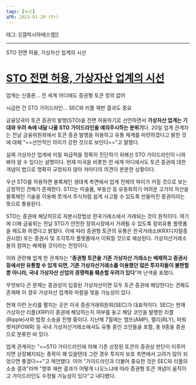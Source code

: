 ```yaml
---
tags: [뉴스]
날짜: 2023-01-20 (Fr)
---
```


태그: [[갤럭시아에스엠]]

___

STO 전면 허용, 가상자산 업계의 시선
# [STO 전면 허용, 가상자산 업계의 시선](https://n.news.naver.com/article/123/0002295645?sid=101)
업계는 신중론... 전 세계 어디에도 증권형 토큰 정의 없어  

시급한 건 STO 가이드라인... SEC와 리플 재판 결과도 중요

금융당국이 토큰 증권의 발행(STO)을 전면 허용하기로 선언하면서 **가상자산 업계는 기대와 우려 속에 내달 나올 STO 가이드라인을 예의주시하는 분위기**다.
20일 업계 관계자는 전날 금융위원회에서 토큰 증권 발행을 허용하고 유통 체계를 마련하겠다고 밝힌 것에 대해 "==선언적인 의미가 강한 것으로 보인다=="고 말했다.

실제 가상자산 업계에 미칠 파급력을 정확히 진단하기 위해선 STO 가이드라인이 나와 봐야 알 수 있다는 설명이다. 현재 미국을 비롯한 전 세계 어디에서도 토큰 증권에 대한 개념이 법으로 명확히 규정되지 않아 저마다의 의견이 분분한 상황이다.

우선 STO를 허용하면 블록체인 생태계 측면에서 업계 전체의 파이가 커질 것으로 보는 긍정적인 견해가 존재한다. STO는 미술품, 부동산 등 유동화하기 어려운 고가의 자산을 블록체인 기술을 이용해 쪼개서 주식처럼 쉽게 사고팔 수 있도록 만들어진 증권이라는 뜻으로 통용된다.

STO는 증권에 해당하므로 자본시장법상 한국거래소에서 거래되는 것이 원칙이다. 여기에 더해 금융위는 전날 STO가 안전한 장외시장에서 거래될 수 있도록 장외유통 플랫폼을 제도화 하겠다고 밝혔다. 이에 따라 증권형 토큰의 유통은 한국거래소(KRX디지털증권시장) 또는 증권사 및 조각투자 플랫폼에서 이뤄질 것으로 예상된다. 가상자산거래소들의 참여는 배제될 것이라는 전망이다.

이와 관련해 업계 한 관계자는 "**증권형 토큰을 기존 가상자산 거래소는 배제하고 증권사 등에서만 유통할 수 있게 되면, 기존 가상자산거래소를 이용했던 많은 투자자들이 불편할 뿐 아니라, 국내 가상자산 산업의 경쟁력을 훼손할 우려가 있다**"며 난색을 표했다.

무엇보다 큰 문제는 증권성이 입증된 가상자산이면 모두 토큰 증권에 해당한다는 견해도 존재해 이 경우 가상자산 업계와 마찰을 빚을 가능성이 있다.

현재 이런 논리를 펼치는 곳은 미국 증권거래위원회(SEC)가 대표적이다. SEC는 현재 가상자산 리플(XRP)이 증권에 해당하는지 여부를 놓고 해당 코인을 발행한 리플(Ripple)사와 법정 소송을 진행 중이다. 지난해 7월에는 앰프(AMP), 랠리(RLY), 파워렛저(POWR) 등 국내 가상자산거래소에서도 유통 중인 코인들을 포함, 총 9종을 증권으로 분류한 바 있다.

업계 관계자는 "==STO 가이드라인에 의해 기존 상장된 토큰의 증권성 판단이 이루어지면 상장폐지되는 종목이 꽤 있을텐데 그런 경우 투자자 보호 측면에서 고려가 많이 되었으면 좋겠다=="고 제언했다. 이어 "가이드라인과 더불어 중요한 것은 SEC와 리플의 소송 결과"라며 "향후 재판 결과가 어떻게 나오느냐에 따라 증권형 토큰 개념이 움직이고 가이드라인도 수정될 가능성이 있다"고 내다봤다.
